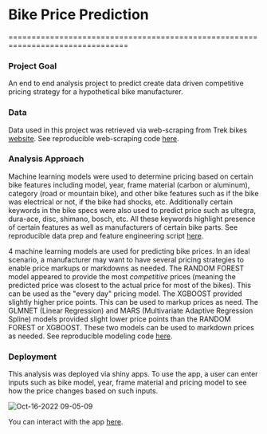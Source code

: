 # Bike Price Prediction

================================================================================

### Project Goal  
An end to end analysis project to predict create data driven competitive
pricing strategy for a hypothetical bike manufacturer.

### Data
Data used in this project was retrieved via web-scraping from Trek bikes 
[website](https://www.trekbikes.com/us/en_US/). See reproducible web-scraping code [here]().

### Analysis Approach
Machine learning models were used to determine pricing based
on certain bike features including model, year, frame material (carbon or aluminum),
category (road or mountain bike), and other bike features such as if the bike was 
electrical or not, if the bike had shocks, etc. Additionally certain keywords in the 
bike specs were also used to predict price such as ultegra, dura-ace, disc, shimano, bosch, etc.
All these keywords highlight presence of certain features as well as manufacturers 
of certain bike parts. See reproducible data prep and feature engineering script [here](https://github.com/LucasO21/bike_price_prediction/blob/main/R/01_data_preparation.R).

4 machine learning models are used for predicting bike prices. In an ideal scenario,
a manufacturer may want to have several pricing strategies to enable price markups or 
markdowns as needed. The RANDOM FOREST model appeared to provide the most 
*competitive* prices (meaning the predicted price was closest to the actual price
for most of the bikes). This can be used as the "every day" pricing model. The 
XGBOOST provided slightly higher price points. This can be used to markup prices as need.
The GLMNET (Linear Regression) and MARS (Multivariate Adaptive Regression Spline) models
provided slight lower price points than the RANDOM FOREST or XGBOOST. These two models 
can be used to markdown prices as needed. See reproducible modeling code [here](https://github.com/LucasO21/bike_price_prediction/blob/main/R/02_modeling.R).

### Deployment
This analysis was deployed via shiny apps. To use the app,
a user can enter inputs such as bike model, year, frame material and pricing model to see
how the price changes based on such inputs.

![Oct-16-2022 09-05-09](https://user-images.githubusercontent.com/62886078/196037480-b2b040ff-385e-484e-837b-6c3d6faa2bc1.gif)

You can interact with the app [here](https://lucas-okwudishu.shinyapps.io/price_prediction_app/?_ga=2.35939360.1020703531.1665930622-498138199.1665930622). 


